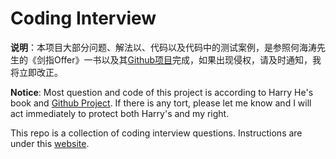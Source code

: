 # Coding Interview

**说明**：本项目大部分问题、解法以、代码以及代码中的测试案例，是参照何海涛先生的《剑指Offer》一书以及其[Github项目](https://github.com/zhedahht/CodingInterviewChinese2)完成，如果出现侵权，请及时通知，我将立即改正。

**Notice**: Most question and code of this project is according to Harry He's book and [Github Project](https://github.com/zhedahht/CodingInterviewChinese2). If there is any tort, please let me know and I will act immediately to protect both Harry's and my right.

This repo is a collection of coding interview questions. Instructions are under this [website](https://yu-xiaoxian.github.io/CodingInterview/).
